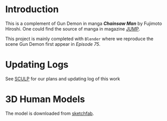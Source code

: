 # Introduction
This is a complement of Gun Demon in manga ***Chainsaw Man*** by Fujimoto Hiroshi. One could find the source of manga in magazine [JUMP](https://www.shonenjump.com/j/rensai/chainsaw.html).

This project is mainly completed with `Blender` where we reproduce the scene Gun Demon first appear in *Episode 75*.

# Updating Logs
See [SCULP](https://github.com/dmksjfl/ChainsawManGunDemon/blob/master/SCULP.md) for our plans and updating log of this work

# 3D Human Models
The model is downloaded from [sketchfab](https://sketchfab.com/feed).
